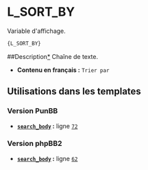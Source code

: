 # L_SORT_BY


Variable d'affichage.

```html
{L_SORT_BY}
```

##Description[*](https://fa-tvars.appspot.com/var/L_SORT_BY)
Chaîne de texte.

* __Contenu en français :__ `Trier par`

## Utilisations dans les templates

### Version PunBB
* __[`search_body`](../tpl/var/punbb/search_body.md#readme) :__ ligne [`72`](../tpl/src/punbb/search_body.tpl#L72)

### Version phpBB2
* __[`search_body`](../tpl/var/subsilver/search_body.md#readme) :__ ligne [`62`](../tpl/src/subsilver/search_body.tpl#L62)